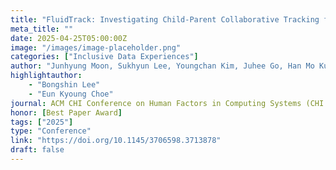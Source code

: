 ```yaml
---
title: "FluidTrack: Investigating Child-Parent Collaborative Tracking for Pediatric Voiding Dysfunction Management"
meta_title: ""
date: 2025-04-25T05:00:00Z
image: "/images/image-placeholder.png"
categories: ["Inclusive Data Experiences"]
author: "Junhyung Moon, Sukhyun Lee, Youngchan Kim, Juhee Go, Han Mo Ku, Yeohyun Jung, Seonyeong Hwang, Bongshin Lee, Yong Seung Lee, Hyun-Kyung Lee, Kyoungwoo Lee, Eun Kyoung Choe "
highlightauthor: 
    - "Bongshin Lee"
    - "Eun Kyoung Choe"
journal: ACM CHI Conference on Human Factors in Computing Systems (CHI 2025)
honor: [Best Paper Award]
tags: ["2025"]
type: "Conference"
link: "https://doi.org/10.1145/3706598.3713878"
draft: false
---
```

 
